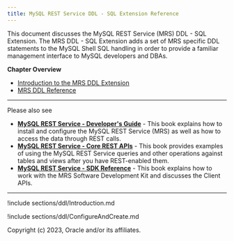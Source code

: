 ```yaml
---
title: MySQL REST Service DDL - SQL Extension Reference
---
```


This document discusses the MySQL REST Service (MRS) DDL - SQL Extension. The MRS DDL - SQL Extension adds a set of MRS specific DDL statements to the MySQL Shell SQL handling in order to provide a familiar management interface to MySQL developers and DBAs.

__Chapter Overview__

- [Introduction to the MRS DDL Extension](#introduction-to-the-mrs-ddl-extension)
- [MRS DDL Reference](#mrs-ddl-reference)

---

Please also see

- __[MySQL REST Service - Developer's Guide](index.html)__ - This book explains how to install and configure the MySQL REST Service (MRS) as well as how to access the data through REST calls.
- __[MySQL REST Service - Core REST APIs](restApi.html)__ - This book provides examples of using the MySQL REST Service queries and other operations against tables and views after you have REST-enabled them.
- __[MySQL REST Service - SDK Reference](sdk.html)__ - This book explains how to work with the MRS Software Development Kit and discusses the Client APIs.

---

!include sections/ddl/Introduction.md

!include sections/ddl/ConfigureAndCreate.md

Copyright (c) 2023, Oracle and/or its affiliates.
